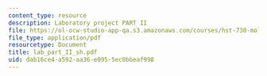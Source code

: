 ```yaml
---
content_type: resource
description: Laboratory project PART II
file: https://ol-ocw-studio-app-qa.s3.amazonaws.com/courses/hst-730-molecular-biology-for-the-auditory-system-fall-2002/dab16ce4a592aa36e0955ec0bbeaf998_lab_part_II_sh.pdf
file_type: application/pdf
resourcetype: Document
title: lab_part_II_sh.pdf
uid: dab16ce4-a592-aa36-e095-5ec0bbeaf998
---
```

